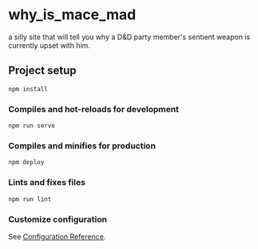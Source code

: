 # why_is_mace_mad

a silly site that will tell you why a D&D party member's sentient weapon is currently upset with him.

## Project setup
```
npm install
```

### Compiles and hot-reloads for development
```
npm run serve
```

### Compiles and minifies for production
```
npm deploy
```

### Lints and fixes files
```
npm run lint
```

### Customize configuration
See [Configuration Reference](https://cli.vuejs.org/config/).
